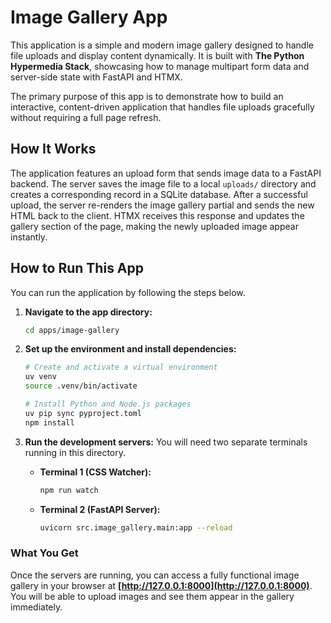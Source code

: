 # Image Gallery App

This application is a simple and modern image gallery designed to handle file uploads and display content dynamically. It is built with **The Python Hypermedia Stack**, showcasing how to manage multipart form data and server-side state with FastAPI and HTMX.

The primary purpose of this app is to demonstrate how to build an interactive, content-driven application that handles file uploads gracefully without requiring a full page refresh.

## How It Works

The application features an upload form that sends image data to a FastAPI backend. The server saves the image file to a local `uploads/` directory and creates a corresponding record in a SQLite database. After a successful upload, the server re-renders the image gallery partial and sends the new HTML back to the client. HTMX receives this response and updates the gallery section of the page, making the newly uploaded image appear instantly.

## How to Run This App

You can run the application by following the steps below.

1. **Navigate to the app directory:**

   ```bash
   cd apps/image-gallery
   ```

2. **Set up the environment and install dependencies:**

   ```bash
   # Create and activate a virtual environment
   uv venv
   source .venv/bin/activate

   # Install Python and Node.js packages
   uv pip sync pyproject.toml
   npm install
   ```

3. **Run the development servers:**
   You will need two separate terminals running in this directory.

   - **Terminal 1 (CSS Watcher):**

     ```bash
     npm run watch
     ```

   - **Terminal 2 (FastAPI Server):**

     ```bash
     uvicorn src.image_gallery.main:app --reload
     ```

### What You Get

Once the servers are running, you can access a fully functional image gallery in your browser at **[http://127.0.0.1:8000](http://127.0.0.1:8000)**. You will be able to upload images and see them appear in the gallery immediately.
